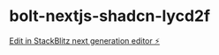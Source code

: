 # bolt-nextjs-shadcn-lycd2f

[Edit in StackBlitz next generation editor ⚡️](https://stackblitz.com/~/github.com/Robirth/bolt-nextjs-shadcn-lycd2f)